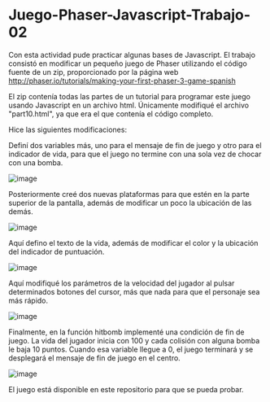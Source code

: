 # Juego-Phaser-Javascript-Trabajo-02

Con esta actividad pude practicar algunas bases de Javascript. 
El trabajo consistó en modificar un pequeño juego de Phaser utilizando el código fuente de un zip, proporcionado por la página web http://phaser.io/tutorials/making-your-first-phaser-3-game-spanish

El zip contenía todas las partes de un tutorial para programar este juego usando Javascript en un archivo html. 
Únicamente modifiqué el archivo "part10.html", ya que era el que contenía el código completo. 

Hice las siguientes modificaciones: 

Definí dos variables más, uno para el mensaje de fin de juego y otro para el indicador de vida, para que el juego no termine con una sola vez de chocar con una bomba.

![image](https://user-images.githubusercontent.com/97979648/153528472-3009e818-5c88-47b6-8f35-c43f8ac75828.png)

Posteriormente creé dos nuevas plataformas para que estén en la parte superior de la pantalla, además de modificar un poco la ubicación de las demás.

![image](https://user-images.githubusercontent.com/97979648/153528887-7ffe0733-5c34-4f4c-b521-9e0423331cf0.png)

Aquí defino el texto de la vida, además de modificar el color y la ubicación del indicador de puntuación. 

![image](https://user-images.githubusercontent.com/97979648/153529115-f9cf6387-7c27-43c4-9549-dadfa6a3f420.png)

Aquí modifiqué los parámetros de la velocidad del jugador al pulsar determinados botones del cursor, más que nada para que el personaje sea más rápido.

![image](https://user-images.githubusercontent.com/97979648/153529236-263a70c0-fb3c-438d-a7a9-a7006cf72a7e.png)

Finalmente, en la función hitbomb implementé una condición de fin de juego. La vida del jugador inicia con 100 y cada colisión con alguna bomba le baja 10 puntos. Cuando esa variable llegue a 0, el juego terminará y se desplegará el mensaje de fin de juego en el centro.

![image](https://user-images.githubusercontent.com/97979648/153529436-def13656-48d8-49ed-916b-03b1a92263a9.png)

El juego está disponible en este repositorio para que se pueda probar.

